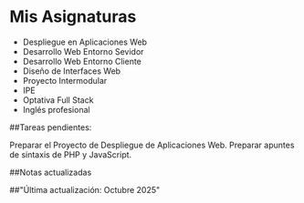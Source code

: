 # Mis Asignaturas

* Despliegue en Aplicaciones Web
* Desarrollo Web Entorno Sevidor
* Desarrollo Web Entorno Cliente
* Diseño de Interfaces Web
* Proyecto Intermodular
* IPE
* Optativa Full Stack
* Inglés profesional



\##Tareas pendientes:

Preparar el Proyecto de Despliegue de Aplicaciones Web.
Preparar apuntes de sintaxis de PHP y JavaScript.



\##Notas actualizadas

\##"Última actualización: Octubre 2025"



